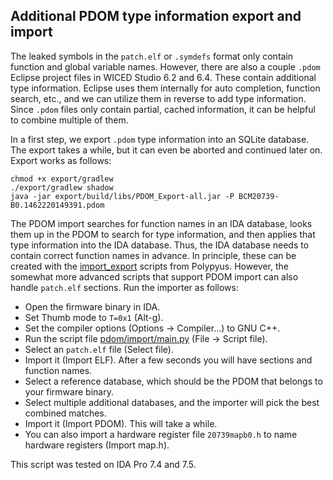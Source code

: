 ## Additional PDOM type information export and import

The leaked symbols in the `patch.elf` or `.symdefs` format only contain function and
global variable names. However, there are also a couple `.pdom` Eclipse project files
in WICED Studio 6.2 and 6.4. These contain additional type information. Eclipse uses them
internally for auto completion, function search, etc., and we can utilize them in reverse
to add type information. Since `.pdom` files only contain partial, cached information, it
can be helpful to combine multiple of them.

In a first step, we export `.pdom` type information into an SQLite database. The export
takes a while, but it can even be aborted and continued later on. Export works as follows:

```
chmod +x export/gradlew
./export/gradlew shadow
java -jar export/build/libs/PDOM_Export-all.jar -P BCM20739-B0.1462220149391.pdom
```

The PDOM import searches for function names in an IDA database, looks them up in the PDOM to search
for type information, and then applies that type information into the IDA database. Thus, the IDA
database needs to contain correct function names in advance. In principle, these can be created with
the [import_export](import_export) scripts from Polypyus. However, the somewhat more advanced scripts
that support PDOM import can also handle `patch.elf` sections. Run the importer as follows:

* Open the firmware binary in IDA.
* Set Thumb mode to `T=0x1` (Alt-g).
* Set the compiler options (Options -> Compiler...) to GNU C++.
* Run the script file [pdom/import/main.py](pdom/import/main.py) (File -> Script file).
* Select an `patch.elf` file (Select file).
* Import it (Import ELF). After a few seconds you will have sections and function names.
* Select a reference database, which should be the PDOM that belongs to your firmware binary.
* Select multiple additional databases, and the importer will pick the best combined matches.
* Import it (Import PDOM). This will take a while.
* You can also import a hardware register file `20739mapb0.h` to name hardware registers (Import map.h).

This script was tested on IDA Pro 7.4 and 7.5.

